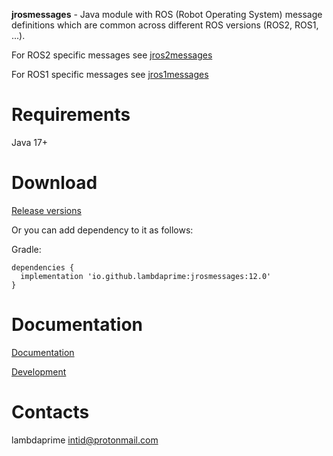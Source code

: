 **jrosmessages** - Java module with ROS (Robot Operating System) message definitions which are common across different ROS versions (ROS2, ROS1, ...).

For ROS2 specific messages see [jros2messages](https://github.com/lambdaprime/jros2messages)

For ROS1 specific messages see [jros1messages](https://github.com/lambdaprime/jros1messages)

# Requirements

Java 17+

# Download

[Release versions](jrosmessages/release/CHANGELOG.md)

Or you can add dependency to it as follows:

Gradle:

```
dependencies {
  implementation 'io.github.lambdaprime:jrosmessages:12.0'
}
```

# Documentation

[Documentation](http://portal2.atwebpages.com/jrosclient)

[Development](DEVELOPMENT.md)

# Contacts

lambdaprime <intid@protonmail.com>
